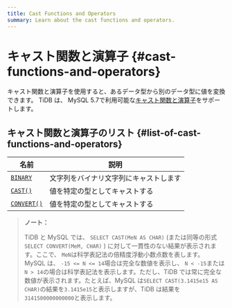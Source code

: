 ```yaml
---
title: Cast Functions and Operators
summary: Learn about the cast functions and operators.
---
```


# キャスト関数と演算子 {#cast-functions-and-operators}

キャスト関数と演算子を使用すると、あるデータ型から別のデータ型に値を変換できます。 TiDB は、 MySQL 5.7で利用可能な[<a href="https://dev.mysql.com/doc/refman/5.7/en/cast-functions.html">キャスト関数と演算子</a>](https://dev.mysql.com/doc/refman/5.7/en/cast-functions.html)をサポートします。

## キャスト関数と演算子のリスト {#list-of-cast-functions-and-operators}

| 名前                                                                                                                                                                                     | 説明                  |
| -------------------------------------------------------------------------------------------------------------------------------------------------------------------------------------- | ------------------- |
| [<a href="https://dev.mysql.com/doc/refman/5.7/en/cast-functions.html#operator_binary">`BINARY`</a>](https://dev.mysql.com/doc/refman/5.7/en/cast-functions.html#operator_binary)      | 文字列をバイナリ文字列にキャストします |
| [<a href="https://dev.mysql.com/doc/refman/5.7/en/cast-functions.html#function_cast">`CAST()`</a>](https://dev.mysql.com/doc/refman/5.7/en/cast-functions.html#function_cast)          | 値を特定の型としてキャストする     |
| [<a href="https://dev.mysql.com/doc/refman/5.7/en/cast-functions.html#function_convert">`CONVERT()`</a>](https://dev.mysql.com/doc/refman/5.7/en/cast-functions.html#function_convert) | 値を特定の型としてキャストする     |

> **ノート：**
>
> TiDB と MySQL では、 `SELECT CAST(MeN AS CHAR)` (または同等の形式`SELECT CONVERT(MeM, CHAR)` ) に対して一貫性のない結果が表示されます。ここで、 `MeN`は科学表記法の倍精度浮動小数点数を表します。 MySQL は、 `-15 <= N <= 14`場合は完全な数値を表示し、 `N < -15`または`N > 14`の場合は科学表記法を表示します。ただし、TiDB では常に完全な数値が表示されます。たとえば、MySQL は`SELECT CAST(3.1415e15 AS CHAR)`の結果を`3.1415e15`と表示しますが、TiDB は結果を`3141500000000000`と表示します。
